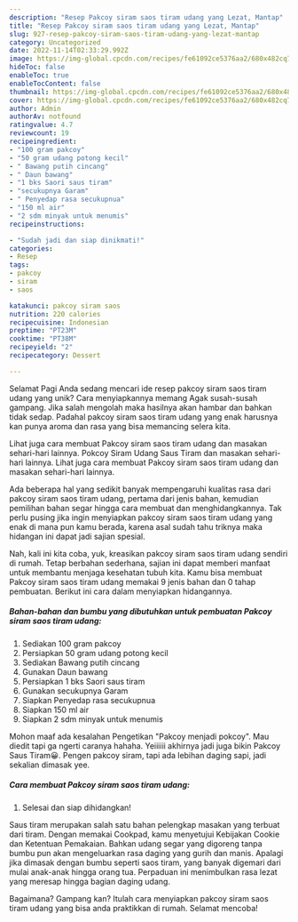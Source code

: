 ```yaml
---
description: "Resep Pakcoy siram saos tiram udang yang Lezat, Mantap"
title: "Resep Pakcoy siram saos tiram udang yang Lezat, Mantap"
slug: 927-resep-pakcoy-siram-saos-tiram-udang-yang-lezat-mantap
category: Uncategorized
date: 2022-11-14T02:33:29.992Z
image: https://img-global.cpcdn.com/recipes/fe61092ce5376aa2/680x482cq70/pakcoy-siram-saos-tiram-udang-foto-resep-utama.jpg
hideToc: false
enableToc: true
enableTocContent: false
thumbnail: https://img-global.cpcdn.com/recipes/fe61092ce5376aa2/680x482cq70/pakcoy-siram-saos-tiram-udang-foto-resep-utama.jpg
cover: https://img-global.cpcdn.com/recipes/fe61092ce5376aa2/680x482cq70/pakcoy-siram-saos-tiram-udang-foto-resep-utama.jpg
author: Admin
authorAv: notfound
ratingvalue: 4.7
reviewcount: 19
recipeingredient:
- "100 gram pakcoy"
- "50 gram udang potong kecil"
- " Bawang putih cincang"
- " Daun bawang"
- "1 bks Saori saus tiram"
- "secukupnya Garam"
- " Penyedap rasa secukupnua"
- "150 ml air"
- "2 sdm minyak untuk menumis"
recipeinstructions:

- "Sudah jadi dan siap dinikmati!"
categories:
- Resep
tags:
- pakcoy
- siram
- saos

katakunci: pakcoy siram saos 
nutrition: 220 calories
recipecuisine: Indonesian
preptime: "PT23M"
cooktime: "PT38M"
recipeyield: "2"
recipecategory: Dessert

---
```



Selamat Pagi Anda sedang mencari ide resep pakcoy siram saos tiram udang yang unik? Cara menyiapkannya memang Agak susah-susah gampang. Jika salah mengolah maka hasilnya akan hambar dan bahkan tidak sedap. Padahal pakcoy siram saos tiram udang yang enak harusnya kan punya aroma dan rasa yang bisa memancing selera kita.


Lihat juga cara membuat Pakcoy siram saos tiram udang dan masakan sehari-hari lainnya. Pokcoy Siram Udang Saus Tiram dan masakan sehari-hari lainnya. Lihat juga cara membuat Pakcoy siram saos tiram udang dan masakan sehari-hari lainnya.

Ada beberapa hal yang sedikit banyak mempengaruhi kualitas rasa dari pakcoy siram saos tiram udang, pertama dari jenis bahan, kemudian pemilihan bahan segar hingga cara membuat dan menghidangkannya. Tak perlu pusing jika ingin menyiapkan pakcoy siram saos tiram udang yang enak di mana pun kamu berada, karena asal sudah tahu triknya maka hidangan ini dapat jadi sajian spesial.


Nah, kali ini kita coba, yuk, kreasikan pakcoy siram saos tiram udang sendiri di rumah. Tetap berbahan sederhana, sajian ini dapat memberi manfaat untuk membantu menjaga kesehatan tubuh kita. Kamu bisa membuat Pakcoy siram saos tiram udang memakai 9 jenis bahan dan 0 tahap pembuatan. Berikut ini cara dalam menyiapkan hidangannya.

<!--inarticleads1-->

##### Bahan-bahan dan bumbu yang dibutuhkan untuk pembuatan Pakcoy siram saos tiram udang:

1. Sediakan 100 gram pakcoy
1. Persiapkan 50 gram udang potong kecil
1. Sediakan  Bawang putih cincang
1. Gunakan  Daun bawang
1. Persiapkan 1 bks Saori saus tiram
1. Gunakan secukupnya Garam
1. Siapkan  Penyedap rasa secukupnua
1. Siapkan 150 ml air
1. Siapkan 2 sdm minyak untuk menumis


Mohon maaf ada kesalahan Pengetikan &#34;Pakcoy menjadi pokcoy&#34;. Mau diedit tapi ga ngerti caranya hahaha. Yeiiiiii akhirnya jadi juga bikin Pakcoy Saus Tiram😀. Pengen pakcoy siram, tapi ada lebihan daging sapi, jadi sekalian dimasak yee. 

<!--inarticleads2-->

##### Cara membuat Pakcoy siram saos tiram udang:


1. Selesai dan siap dihidangkan!

Saus tiram merupakan salah satu bahan pelengkap masakan yang terbuat dari tiram. Dengan memakai Cookpad, kamu menyetujui Kebijakan Cookie dan Ketentuan Pemakaian. Bahkan udang segar yang digoreng tanpa bumbu pun akan mengeluarkan rasa daging yang gurih dan manis. Apalagi jika dimasak dengan bumbu seperti saos tiram, yang banyak digemari dari mulai anak-anak hingga orang tua. Perpaduan ini menimbulkan rasa lezat yang meresap hingga bagian daging udang. 

Bagaimana? Gampang kan? Itulah cara menyiapkan pakcoy siram saos tiram udang yang bisa anda praktikkan di rumah. Selamat mencoba!
